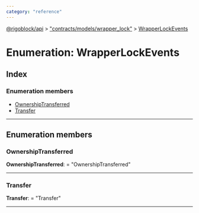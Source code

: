 ```yaml
---
category: "reference"
---
```



[@rigoblock/api](../README.md) > ["contracts/models/wrapper_lock"](../modules/_contracts_models_wrapper_lock_.md) > [WrapperLockEvents](../enums/_contracts_models_wrapper_lock_.wrapperlockevents.md)

# Enumeration: WrapperLockEvents

## Index

### Enumeration members

* [OwnershipTransferred](_contracts_models_wrapper_lock_.wrapperlockevents.md#ownershiptransferred)
* [Transfer](_contracts_models_wrapper_lock_.wrapperlockevents.md#transfer)

---

## Enumeration members

<a id="ownershiptransferred"></a>

###  OwnershipTransferred

**OwnershipTransferred**:  = "OwnershipTransferred"

___
<a id="transfer"></a>

###  Transfer

**Transfer**:  = "Transfer"

___

